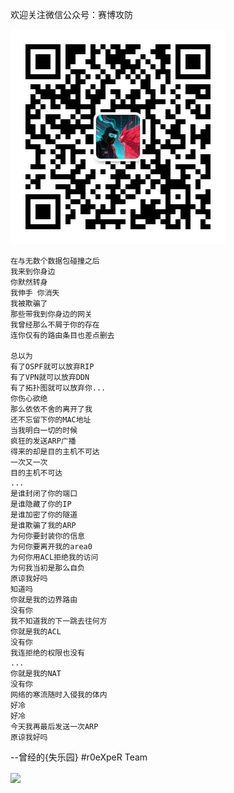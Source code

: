 欢迎关注微信公众号：赛博攻防

 <img src="./Security_Team.jpg">

```
在与无数个数据包碰撞之后
我来到你身边
你默然转身
我伸手 你消失
我被欺骗了
那些带我到你身边的网关
我曾经那么不屑于你的存在
连你仅有的路由条目也差点删去

总以为
有了OSPF就可以放弃RIP
有了VPN就可以放弃DDN
有了拓扑图就可以放弃你...
你伤心欲绝
那么依依不舍的离开了我
还不忘留下你的MAC地址
当我明白一切的时候
疯狂的发送ARP广播
得来的却是目的主机不可达
一次又一次
目的主机不可达
...
是谁封闭了你的端口
是谁隐藏了你的IP
是谁加密了你的隧道
是谁欺骗了我的ARP
为何你要封装你的信息
为何你要离开我的area0
为何你用ACL拒绝我的访问
为何我当初是那么自负
原谅我好吗
知道吗
你就是我的边界路由
没有你
我不知道我的下一跳去往何方
你就是我的ACL
没有你
我连拒绝的权限也没有
...
你就是我的NAT
没有你
网络的寒流随时入侵我的体内
好冷
好冷
今天我再最后发送一次ARP
原谅我好吗
```

--曾经的{失乐园} #r0eXpeR Team
 
 <img align='center' src="https://github-readme-stats.vercel.app/api?username=r0eXpeR&show_icons=true&theme=radical">
